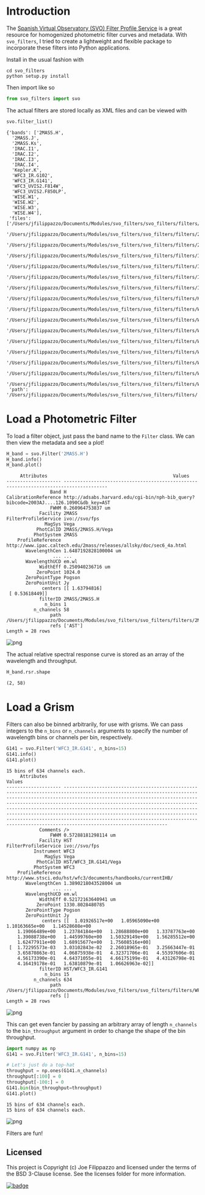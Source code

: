 # Introduction

The [Spanish Virtual Observatory (SVO) Filter Profile Service](http://svo2.cab.inta-csic.es/theory/fps3/) is a great resource for homogenized photometric filter curves and metadata. With `svo_filters`, I tried to create a lightweight and flexible package to incorporate these filters into Python applications.

Install in the usual fashion with

```
cd svo_filters
python setup.py install
```

Then import like so


```python
from svo_filters import svo
```

The actual filters are stored locally as XML files and can be viewed with


```python
svo.filter_list()
```




    {'bands': ['2MASS.H',
      '2MASS.J',
      '2MASS.Ks',
      'IRAC.I1',
      'IRAC.I2',
      'IRAC.I3',
      'IRAC.I4',
      'Kepler.K',
      'WFC3_IR.G102',
      'WFC3_IR.G141',
      'WFC3_UVIS2.F814W',
      'WFC3_UVIS2.F850LP',
      'WISE.W1',
      'WISE.W2',
      'WISE.W3',
      'WISE.W4'],
     'files': ['/Users/jfilippazzo/Documents/Modules/svo_filters/svo_filters/filters/2MASS.H',
      '/Users/jfilippazzo/Documents/Modules/svo_filters/svo_filters/filters/2MASS.J',
      '/Users/jfilippazzo/Documents/Modules/svo_filters/svo_filters/filters/2MASS.Ks',
      '/Users/jfilippazzo/Documents/Modules/svo_filters/svo_filters/filters/IRAC.I1',
      '/Users/jfilippazzo/Documents/Modules/svo_filters/svo_filters/filters/IRAC.I2',
      '/Users/jfilippazzo/Documents/Modules/svo_filters/svo_filters/filters/IRAC.I3',
      '/Users/jfilippazzo/Documents/Modules/svo_filters/svo_filters/filters/IRAC.I4',
      '/Users/jfilippazzo/Documents/Modules/svo_filters/svo_filters/filters/Kepler.K',
      '/Users/jfilippazzo/Documents/Modules/svo_filters/svo_filters/filters/WFC3_IR.G102',
      '/Users/jfilippazzo/Documents/Modules/svo_filters/svo_filters/filters/WFC3_IR.G141',
      '/Users/jfilippazzo/Documents/Modules/svo_filters/svo_filters/filters/WFC3_UVIS2.F814W',
      '/Users/jfilippazzo/Documents/Modules/svo_filters/svo_filters/filters/WFC3_UVIS2.F850LP',
      '/Users/jfilippazzo/Documents/Modules/svo_filters/svo_filters/filters/WISE.W1',
      '/Users/jfilippazzo/Documents/Modules/svo_filters/svo_filters/filters/WISE.W2',
      '/Users/jfilippazzo/Documents/Modules/svo_filters/svo_filters/filters/WISE.W3',
      '/Users/jfilippazzo/Documents/Modules/svo_filters/svo_filters/filters/WISE.W4'],
     'path': '/Users/jfilippazzo/Documents/Modules/svo_filters/svo_filters/filters/'}



# Load a Photometric Filter

To load a filter object, just pass the band name to the `Filter` class. We can then view the metadata and see a plot!


```python
H_band = svo.Filter('2MASS.H')
H_band.info()
H_band.plot()
```

         Attributes                                              Values                                        
    -------------------- --------------------------------------------------------------------------------------
                    Band H                                                                                     
    CalibrationReference http://adsabs.harvard.edu/cgi-bin/nph-bib_query?bibcode=2003AJ....126.1090C&db_key=AST
                    FWHM 0.260964753837 um                                                                     
                Facility 2MASS                                                                                 
    FilterProfileService ivo://svo/fps                                                                         
                  MagSys Vega                                                                                  
               PhotCalID 2MASS/2MASS.H/Vega                                                                    
              PhotSystem 2MASS                                                                                 
        ProfileReference http://www.ipac.caltech.edu/2mass/releases/allsky/doc/sec6_4a.html                    
           WavelengthCen 1.6487192828100004 um                                                                 
                     ... ...                                                                                   
           WavelengthUCD em.wl                                                                                 
                WidthEff 0.250940236716 um                                                                     
               ZeroPoint 1024.0                                                                                
           ZeroPointType Pogson                                                                                
           ZeroPointUnit Jy                                                                                    
                 centers [[ 1.63794816]
     [ 0.53618449]]                                                        
                filterID 2MASS/2MASS.H                                                                         
                  n_bins 1                                                                                     
              n_channels 58                                                                                    
                    path /Users/jfilippazzo/Documents/Modules/svo_filters/svo_filters/filters/2MASS.H          
                    refs ['AST']                                                                               
    Length = 28 rows



![png](svo_demo_files/svo_demo_7_1.png)


The actual relative spectral response curve is stored as an array of the wavelength and throughput.


```python
H_band.rsr.shape
```




    (2, 58)



# Load a Grism

Filters can also be binned arbitrarily, for use with grisms. We can pass integers to the `n_bins` or `n_channels` arguments to specify the number of wavelength bins or channels per bin, respectively.


```python
G141 = svo.Filter('WFC3_IR.G141', n_bins=15)
G141.info()
G141.plot()
```

    15 bins of 634 channels each.
         Attributes                                                                                                                                                                                                                                                                           Values                                                                                                                                                                                                                                                                     
    -------------------- ------------------------------------------------------------------------------------------------------------------------------------------------------------------------------------------------------------------------------------------------------------------------------------------------------------------------------------------------------------------------------------------------------------------------------------------------------------------------------------------------------------------------------------------------
                Comments />                                                                                                                                                                                                                                                                                                                                                                                                                                                                                                                                              
                    FWHM 0.57288181298114 um                                                                                                                                                                                                                                                                                                                                                                                                                                                                                                                             
                Facility HST                                                                                                                                                                                                                                                                                                                                                                                                                                                                                                                                             
    FilterProfileService ivo://svo/fps                                                                                                                                                                                                                                                                                                                                                                                                                                                                                                                                   
              Instrument WFC3                                                                                                                                                                                                                                                                                                                                                                                                                                                                                                                                            
                  MagSys Vega                                                                                                                                                                                                                                                                                                                                                                                                                                                                                                                                            
               PhotCalID HST/WFC3_IR.G141/Vega                                                                                                                                                                                                                                                                                                                                                                                                                                                                                                                           
              PhotSystem WFC3                                                                                                                                                                                                                                                                                                                                                                                                                                                                                                                                            
        ProfileReference http://www.stsci.edu/hst/wfc3/documents/handbooks/currentIHB/                                                                                                                                                                                                                                                                                                                                                                                                                                                                                   
           WavelengthCen 1.3890218043528004 um                                                                                                                                                                                                                                                                                                                                                                                                                                                                                                                           
                     ... ...                                                                                                                                                                                                                                                                                                                                                                                                                                                                                                                                             
           WavelengthUCD em.wl                                                                                                                                                                                                                                                                                                                                                                                                                                                                                                                                           
                WidthEff 0.52172163640941 um                                                                                                                                                                                                                                                                                                                                                                                                                                                                                                                             
               ZeroPoint 1330.8028480785                                                                                                                                                                                                                                                                                                                                                                                                                                                                                                                                 
           ZeroPointType Pogson                                                                                                                                                                                                                                                                                                                                                                                                                                                                                                                                          
           ZeroPointUnit Jy                                                                                                                                                                                                                                                                                                                                                                                                                                                                                                                                              
                 centers [[  1.01926517e+00   1.05965090e+00   1.10163665e+00   1.14528608e+00
        1.19066489e+00   1.23784184e+00   1.28688800e+00   1.33787763e+00
        1.39088738e+00   1.44599760e+00   1.50329149e+00   1.56285512e+00
        1.62477911e+00   1.68915677e+00   1.75608516e+00]
     [  1.72295573e-03   3.03102843e-02   2.26018965e-01   3.25663447e-01
        3.65870863e-01   4.06875938e-01   4.32371706e-01   4.55397606e-01
        4.56173390e-01   4.64371055e-01   4.66175199e-01   4.43126798e-01
        4.16419178e-01   1.63810879e-01   1.06626963e-02]]
                filterID HST/WFC3_IR.G141                                                                                                                                                                                                                                                                                                                                                                                                                                                                                                                                
                  n_bins 15                                                                                                                                                                                                                                                                                                                                                                                                                                                                                                                                              
              n_channels 634                                                                                                                                                                                                                                                                                                                                                                                                                                                                                                                                             
                    path /Users/jfilippazzo/Documents/Modules/svo_filters/svo_filters/filters/WFC3_IR.G141                                                                                                                                                                                                                                                                                                                                                                                                                                                               
                    refs []                                                                                                                                                                                                                                                                                                                                                                                                                                                                                                                                              
    Length = 28 rows



![png](svo_demo_files/svo_demo_12_1.png)


This can get even fancier by passing an arbitrary array of length `n_channels` to the `bin_throughput` argument in order to change the shape of the bin throughput.


```python
import numpy as np
G141 = svo.Filter('WFC3_IR.G141', n_bins=15)

# Let's just do a top-hat
throughput = np.ones(G141.n_channels)
throughput[:100] = 0
throughput[-100:] = 0
G141.bin(bin_throughput=throughput)
G141.plot()
```

    15 bins of 634 channels each.
    15 bins of 634 channels each.



![png](svo_demo_files/svo_demo_14_1.png)


Filters are fun!

## Licensed

This project is Copyright (c) Joe Filippazzo and licensed under the terms of the BSD 3-Clause license. See the licenses folder for more information.

[![badge](http://img.shields.io/badge/powered%20by-AstroPy-orange.svg?style=flat)](http://www.astropy.org)
